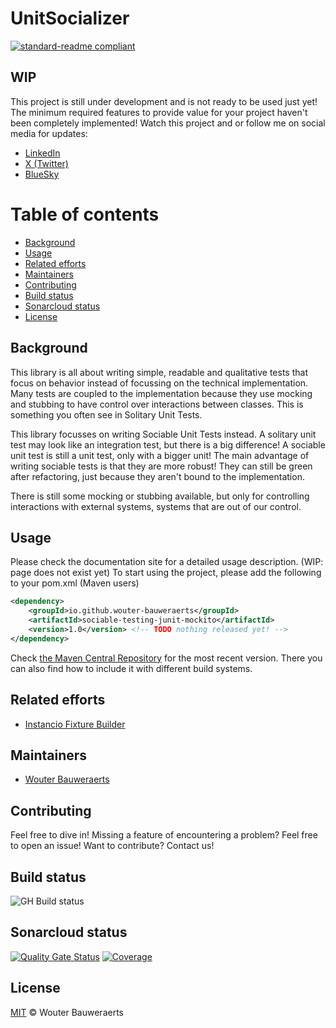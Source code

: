 # UnitSocializer
[![standard-readme compliant](https://img.shields.io/badge/readme%20style-standard-brightgreen.svg?style=flat-square)](https://github.com/RichardLitt/standard-readme)

## WIP
This project is still under development and is not ready to be used just yet! 
The minimum required features to provide value for your project haven't been completely implemented!
Watch this project and or follow me on social media for updates:
- [LinkedIn](https://www.linkedin.com/in/wouter-bauweraerts-938689108)
- [X (Twitter)](https://x.com/wbauweraerts)
- [BlueSky](https://bsky.app/profile/wbauweraerts.bsky.social)

# Table of contents
- [Background](#background)
- [Usage](#usage)
- [Related efforts](#related-efforts)
- [Maintainers](#maintainers)
- [Contributing](#contributing)
- [Build status](#build-status)
- [Sonarcloud status](#sonarcloud-status)
- [License](#license)

## Background
This library is all about writing simple, readable and qualitative tests that focus on behavior 
instead of focussing on the technical implementation.
Many tests are coupled to the implementation because they use mocking and stubbing 
to have control over interactions between classes. This is something you often see in Solitary Unit Tests.

This library focusses on writing Sociable Unit Tests instead. A solitary unit test may look like an integration test,
but there is a big difference! A sociable unit test is still a unit test, only with a bigger unit!
The main advantage of writing sociable tests is that they are more robust! They can still be green after refactoring,
just because they aren't bound to the implementation.

There is still some mocking or stubbing available, but only for controlling interactions with external systems,
systems that are out of our control.

[//]: # (Writing tests can be a hard job. Especially when you want to write good tests.)

[//]: # (I often see unit tests that don't test what they should be testing. Tests should focus on testing **behavior**, )

[//]: # (instead of testing that the current implementation is technically correct.)

[//]: # (Why? We want to know that a feature works as it should be working. We want to know that for the current code, )

[//]: # (but preferably we want this test to validate that our feature still behaves as it was initially developed &#40;and validated&#41;.)

[//]: # ()
[//]: # (To be able to do so, we want to avoid using mocks too much. )

[//]: # (And this is the root cause of a problem many projects face nowadays. )

[//]: # (Many developers &#40;especially starters&#41; don't know how to write a proper unit test anymore! )

[//]: # (They don't care about the fact that their test will break if someone else refactors their code!)

[//]: # ()
[//]: # (Or maybe they do care, but they don't want to do the effort of writing a decent test. )

[//]: # (As long as the code is covered by a test and my coverage goals are met, it's all good!)

[//]: # ()
[//]: # (I'm not a fan of this mentality. I want my test to work, and I want it to keep working &#40;unless someone breaks the feature obviously&#41;!)

[//]: # (To improve my tests I started reading about **Sociable Unit Tests**. If you don't know them, make sure to read [this post written by Martin Fowler]&#40;https://martinfowler.com/bliki/UnitTest.html&#41;.)

[//]: # (Disregarding the fact that I like the concept of sociable tests a lot, )

[//]: # (I find them hard to write, especially in large scale projects.)

[//]: # ()
[//]: # (Why is that? I don't want my sociable unit tests to have the same setup as my integration tests. )

[//]: # (If I'm using an application framework &#40;Quarkus, Spring-Boot, ...&#41; for my application, )

[//]: # (I don't want to have to spin up the application context to run my **unit** tests!)

[//]: # (That's why I started this project!)

## Usage
Please check the documentation site for a detailed usage description. (WIP: page does not exist yet)
To start using the project, please add the following to your pom.xml (Maven users)

```xml
<dependency>
    <groupId>io.github.wouter-bauweraerts</groupId>
    <artifactId>sociable-testing-junit-mockito</artifactId>
    <version>1.0</version> <!-- TODO nothing released yet! -->
</dependency>
```

[//]: # (TODO add the correct link!)
Check [the Maven Central Repository](https://central.sonatype.com/artifact/io.github.wouter-bauweraerts/instancio-fixture-builder) for the most recent version.
There you can also find how to include it with different build systems.
## Related efforts
- [Instancio Fixture Builder](https://wouter-bauweraerts.github.io/instancio-fixture-builder/)
## Maintainers
- [Wouter Bauweraerts](https://github.com/wouter-bauweraerts)
## Contributing
Feel free to dive in! Missing a feature of encountering a problem? Feel free to open an issue!
Want to contribute? Contact us!
## Build status
![GH Build status](https://github.com/wouter-bauweraerts/UnitSocializer/actions/workflows/maven.yml/badge.svg)
## Sonarcloud status
[![Quality Gate Status](https://sonarcloud.io/api/project_badges/measure?project=wouter-bauweraerts_sociable-testing&metric=alert_status)](https://sonarcloud.io/summary/new_code?id=wouter-bauweraerts_sociable-testing)
[![Coverage](https://sonarcloud.io/api/project_badges/measure?project=wouter-bauweraerts_sociable-testing&metric=coverage)](https://sonarcloud.io/summary/new_code?id=wouter-bauweraerts_sociable-testing)

## License
[MIT](LICENSE) © Wouter Bauweraerts